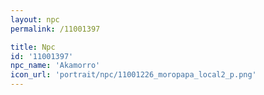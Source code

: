 ```yaml
---
layout: npc
permalink: /11001397

title: Npc
id: '11001397'
npc_name: 'Akamorro'
icon_url: 'portrait/npc/11001226_moropapa_local2_p.png'
---
```


